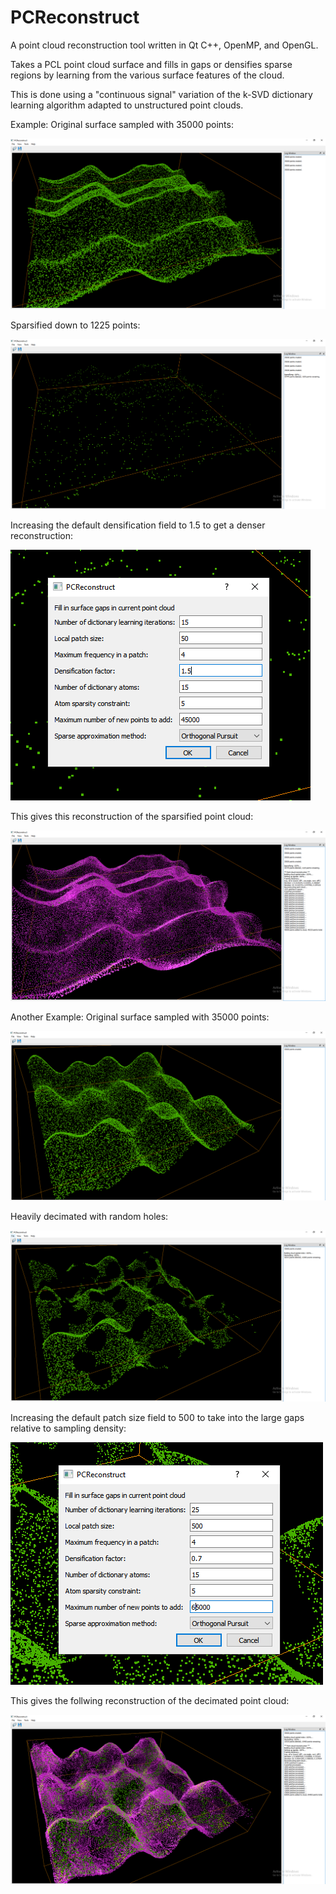 # PCReconstruct

A point cloud reconstruction tool written in Qt C++, OpenMP, and OpenGL.

Takes a PCL point cloud surface and fills in gaps or densifies sparse regions by learning from the various surface features of the cloud.

This is done using a "continuous signal" variation of the k-SVD dictionary learning algorithm adapted to unstructured point clouds.

Example:
Original surface sampled with 35000 points: 

![1](https://github.com/codearxiv/PCReconstruct/blob/master/images/Capture5a.PNG)

Sparsified down to 1225 points: 

![2](https://github.com/codearxiv/PCReconstruct/blob/master/images/Capture5b.PNG)

Increasing the default densification field to 1.5 to get a denser reconstruction:

![3](https://github.com/codearxiv/PCReconstruct/blob/master/images/Capture5c.PNG)

This gives this reconstruction of the sparsified point cloud: 

![4](https://github.com/codearxiv/PCReconstruct/blob/master/images/Capture5d.PNG)


Another Example:
Original surface sampled with 35000 points:

![5](https://github.com/codearxiv/PCReconstruct/blob/master/images/Capture6a.PNG)

Heavily decimated with random holes:

![6](https://github.com/codearxiv/PCReconstruct/blob/master/images/Capture6b.PNG)

Increasing the default patch size field to 500 to take into the large gaps relative to sampling density:

![7](https://github.com/codearxiv/PCReconstruct/blob/master/images/Capture6c.PNG)

This gives the follwing reconstruction of the decimated point cloud:

![8](https://github.com/codearxiv/PCReconstruct/blob/master/images/Capture6d.PNG)

